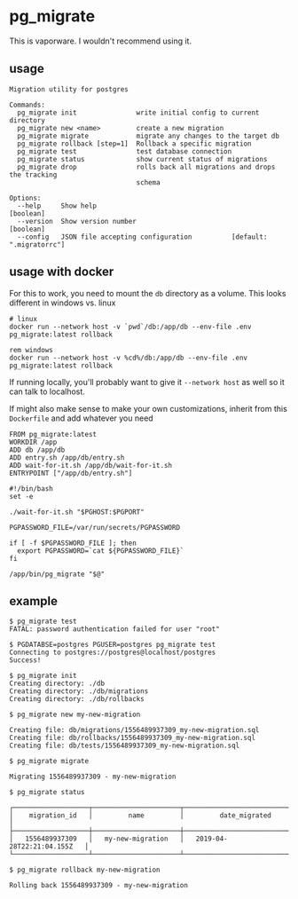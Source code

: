 # pg_migrate

This is vaporware. I wouldn't recommend using it.

## usage

```
Migration utility for postgres

Commands:
  pg_migrate init               write initial config to current directory
  pg_migrate new <name>         create a new migration
  pg_migrate migrate            migrate any changes to the target db
  pg_migrate rollback [step=1]  Rollback a specific migration
  pg_migrate test               test database connection
  pg_migrate status             show current status of migrations
  pg_migrate drop               rolls back all migrations and drops the tracking
                                schema

Options:
  --help     Show help                                                 [boolean]
  --version  Show version number                                       [boolean]
  --config   JSON file accepting configuration          [default: ".migratorrc"]
```

## usage with docker

For this to work, you need to mount the `db` directory as a volume. This looks different in windows vs. linux

```
# linux
docker run --network host -v `pwd`/db:/app/db --env-file .env pg_migrate:latest rollback

rem windows
docker run --network host -v %cd%/db:/app/db --env-file .env pg_migrate:latest rollback
```

If running locally, you'll probably want to give it `--network host` as well so it can talk to localhost.

If might also make sense to make your own customizations, inherit from this `Dockerfile` and add whatever you need

```
FROM pg_migrate:latest
WORKDIR /app
ADD db /app/db
ADD entry.sh /app/db/entry.sh
ADD wait-for-it.sh /app/db/wait-for-it.sh
ENTRYPOINT ["/app/db/entry.sh"]
```

```
#!/bin/bash
set -e

./wait-for-it.sh "$PGHOST:$PGPORT"

PGPASSWORD_FILE=/var/run/secrets/PGPASSWORD

if [ -f $PGPASSWORD_FILE ]; then
  export PGPASSWORD=`cat ${PGPASSWORD_FILE}`
fi

/app/bin/pg_migrate "$@"
```

## example

```
$ pg_migrate test
FATAL: password authentication failed for user "root"

$ PGDATABSE=postgres PGUSER=postgres pg_migrate test
Connecting to postgres://postgres@localhost/postgres
Success!

$ pg_migrate init
Creating directory: ./db
Creating directory: ./db/migrations
Creating directory: ./db/rollbacks

$ pg_migrate new my-new-migration

Creating file: db/migrations/1556489937309_my-new-migration.sql
Creating file: db/rollbacks/1556489937309_my-new-migration.sql
Creating file: db/tests/1556489937309_my-new-migration.sql

$ pg_migrate migrate

Migrating 1556489937309 - my-new-migration

$ pg_migrate status

┌───────────────────┬──────────────────────┬──────────────────────────────┐
│    migration_id   │         name         │         date_migrated        │
├───────────────────┼──────────────────────┼──────────────────────────────┤
│   1556489937309   │   my-new-migration   │   2019-04-28T22:21:04.155Z   │
└───────────────────┴──────────────────────┴──────────────────────────────┘

$ pg_migrate rollback my-new-migration

Rolling back 1556489937309 - my-new-migration
```

